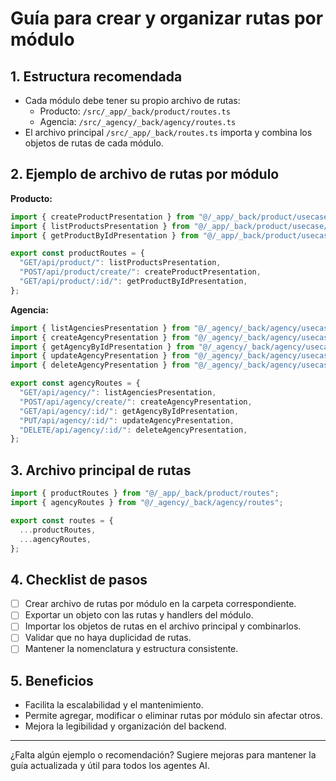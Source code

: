 # Guía para crear y organizar rutas por módulo

## 1. Estructura recomendada

- Cada módulo debe tener su propio archivo de rutas:
  - Producto: `/src/_app/_back/product/routes.ts`
  - Agencia: `/src/_agency/_back/agency/routes.ts`
- El archivo principal `/src/_app/_back/routes.ts` importa y combina los objetos de rutas de cada módulo.

## 2. Ejemplo de archivo de rutas por módulo

**Producto:**
```typescript
import { createProductPresentation } from "@/_app/_back/product/usecase/createProduct/createProduct.presentation";
import { listProductsPresentation } from "@/_app/_back/product/usecase/getAllProducts/listProducts.presentation";
import { getProductByIdPresentation } from "@/_app/_back/product/usecase/getProductById/getProductById.presentation";

export const productRoutes = {
  "GET/api/product/": listProductsPresentation,
  "POST/api/product/create/": createProductPresentation,
  "GET/api/product/:id/": getProductByIdPresentation,
};
```

**Agencia:**
```typescript
import { listAgenciesPresentation } from "@/_agency/_back/agency/usecase/getAllAgencies/listAgencies.presentation";
import { createAgencyPresentation } from "@/_agency/_back/agency/usecase/createAgency/createAgency.presentation";
import { getAgencyByIdPresentation } from "@/_agency/_back/agency/usecase/getAgencyById/getAgencyById.presentation";
import { updateAgencyPresentation } from "@/_agency/_back/agency/usecase/updateAgency/updateAgency.presentation";
import { deleteAgencyPresentation } from "@/_agency/_back/agency/usecase/deleteAgency/deleteAgency.presentation";

export const agencyRoutes = {
  "GET/api/agency/": listAgenciesPresentation,
  "POST/api/agency/create/": createAgencyPresentation,
  "GET/api/agency/:id/": getAgencyByIdPresentation,
  "PUT/api/agency/:id/": updateAgencyPresentation,
  "DELETE/api/agency/:id/": deleteAgencyPresentation,
};
```

## 3. Archivo principal de rutas

```typescript
import { productRoutes } from "@/_app/_back/product/routes";
import { agencyRoutes } from "@/_agency/_back/agency/routes";

export const routes = {
  ...productRoutes,
  ...agencyRoutes,
};
```

## 4. Checklist de pasos

- [ ] Crear archivo de rutas por módulo en la carpeta correspondiente.
- [ ] Exportar un objeto con las rutas y handlers del módulo.
- [ ] Importar los objetos de rutas en el archivo principal y combinarlos.
- [ ] Validar que no haya duplicidad de rutas.
- [ ] Mantener la nomenclatura y estructura consistente.

## 5. Beneficios

- Facilita la escalabilidad y el mantenimiento.
- Permite agregar, modificar o eliminar rutas por módulo sin afectar otros.
- Mejora la legibilidad y organización del backend.

---
¿Falta algún ejemplo o recomendación? Sugiere mejoras para mantener la guía actualizada y útil para todos los agentes AI.
